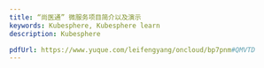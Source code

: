 ```yaml
---
title: “尚医通” 微服务项目简介以及演示
keywords: Kubesphere, Kubesphere learn
description: Kubesphere

pdfUrl: https://www.yuque.com/leifengyang/oncloud/bp7pnm#QMVTD
---
```

